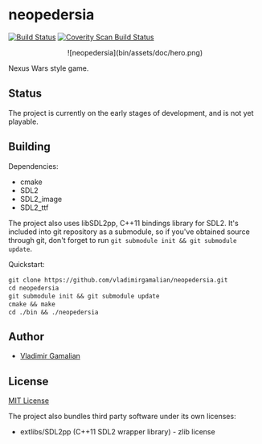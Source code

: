 # neopedersia

[![Build Status](https://travis-ci.org/vladimirgamalian/neopedersia.svg)](https://travis-ci.org/vladimirgamalian/neopedersia)
[![Coverity Scan Build Status](https://scan.coverity.com/projects/5719/badge.svg)](https://scan.coverity.com/projects/5719)

<p align="center">
	![neopedersia](bin/assets/doc/hero.png)
</p>

Nexus Wars style game.

## Status

The project is currently on the early stages of development, and is not yet playable.

## Building

Dependencies:

* cmake
* SDL2
* SDL2_image
* SDL2_ttf

The project also uses libSDL2pp, C++11 bindings library for SDL2.
It's included into git repository as a submodule, so if you've
obtained source through git, don't forget to run ```git submodule
init && git submodule update```.

Quickstart:
```
git clone https://github.com/vladimirgamalian/neopedersia.git
cd neopedersia
git submodule init && git submodule update
cmake && make
cd ./bin && ./neopedersia
```

## Author

* [Vladimir Gamalian](https://github.com/vladimirgamalian)

## License

[MIT License](http://opensource.org/licenses/MIT)

The project also bundles third party software under its own licenses:

* extlibs/SDL2pp (C++11 SDL2 wrapper library) - zlib license
